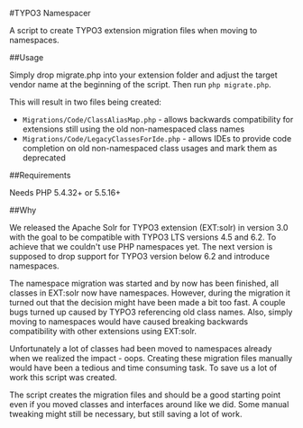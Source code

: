 #TYPO3 Namespacer

A script to create TYPO3 extension migration files when moving to namespaces.

##Usage

Simply drop migrate.php into your extension folder and adjust the target vendor
name at the beginning of the script. Then run `php migrate.php`.

This will result in two files being created:

* `Migrations/Code/ClassAliasMap.php` - allows backwards compatibility for extensions still using the old non-namespaced class names
* `Migrations/Code/LegacyClassesForIde.php` - allows IDEs to provide code completion on old non-namespaced class usages and mark them as deprecated

##Requirements

Needs PHP 5.4.32+ or 5.5.16+

##Why

We released the Apache Solr for TYPO3 extension (EXT:solr) in version 3.0 with
the goal to be compatible with TYPO3 LTS versions 4.5 and 6.2. To achieve that
we couldn't use PHP namespaces yet. The next version is supposed to drop support
for TYPO3 version below 6.2 and introduce namespaces.

The namespace migration was started and by now has been finished, all classes in
EXT:solr now have namespaces. However, during the migration it turned out that
the decision might have been made a bit too fast. A couple bugs turned up caused
by TYPO3 referencing old class names. Also, simply moving to namespaces would
have caused breaking backwards compatibility with other extensions using EXT:solr.

Unfortunately a lot of classes had been moved to namespaces already when we
realized the impact - oops. Creating these migration files manually would have
been a tedious and time consuming task. To save us a lot of work this script was
created.

The script creates the migration files and should be a good starting point even
if you moved classes and interfaces around like we did. Some manual tweaking
might still be necessary, but still saving a lot of work.

